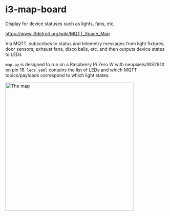 # i3-map-board
Display for device statuses such as lights, fans, etc.

https://www.i3detroit.org/wiki/MQTT_Space_Map

Via MQTT, subscribes to status and telemetry messages from light fixtures, door sensors, exhaust fans, disco balls, etc.  and then outputs device states to LEDs

`map.py` is designed to run on a Raspberry Pi Zero W with neopixels/WS281X on pin 18.
`leds.yaml` contains the list of LEDs and which MQTT topics/payloads correspond to which light states.

<img src="https://www.i3detroit.org/wi/images/thumb/d/d5/IoT_map.jpg/768px-IoT_map.jpg" alt="The map" width="400">
